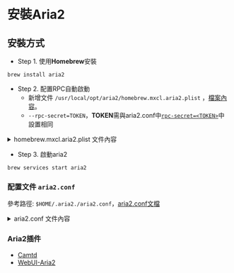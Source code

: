 # 安裝Aria2

## 安裝方式

- Step 1. 使用**Homebrew**安裝

```
brew install aria2
```

- Step 2. 配置RPC自動啟動
  - 新增文件 `/usr/local/opt/aria2/homebrew.mxcl.aria2.plist` ，[檔案內容](homebrew.mxcl.aria2.plist)。
  - `--rpc-secret=TOKEN`，**TOKEN**需與aria2.conf中[`rpc-secret=<TOKEN>`](aria2.conf#L68)中設置相同

<details>
<summary>homebrew.mxcl.aria2.plist 文件內容</summary>

```plist
<!--?xml version="1.0" encoding="UTF-8"?-->
<plist version="1.0">
    <dict>
<key>Label</key>
<string>homebrew.mxcl.aria2</string>
<key>ProgramArguments</key>
<array>
<string>/usr/local/opt/aria2/bin/aria2c</string>
<string>--enable-rpc=true</string>
<string>--rpc-secret=TOKEN</string>
<string>--rpc-allow-origin-all=true</string>
<string>--rpc-listen-all=true</string>
</array>
<key>RunAtLoad</key>
<true/>
<key>KeepAlive</key>
<true/>
</dict>
</plist>
```

</details>

- Step 3. 啟動aria2

```
brew services start aria2
```

### 配置文件 `aria2.conf`

參考路徑: `$HOME/.aria2./aria2.conf`，[aria2.conf文檔](aria2.conf)

<details>
<summary>aria2.conf 文件內容</summary>

```properties
## '#'開頭爲註釋內容, 選項都有相應的註釋說明, 根據需要修改 ##
## 被註釋的選項填寫的是默認值, 建議在需要修改時再取消註釋  ##

## 文件保存相關 ##

# 文件的保存路徑(可使用絕對路徑或相對路徑), 默認: 當前啓動位置
dir=/Users/nick/Documents/Backup_Exclude/Aria2
# 啓用磁盤緩存, 0爲禁用緩存, 需1.16以上版本, 默認:16M
#disk-cache=32M
# 文件預分配方式, 能有效降低磁盤碎片, 默認:prealloc
# 預分配所需時間: none < falloc ? trunc < prealloc
# falloc和trunc則需要文件系統和內核支持
# NTFS建議使用falloc, EXT3/4建議trunc, MAC 下需要註釋此項
#file-allocation=none
# 斷點續傳
continue=true

## 下載連接相關 ##

# 最大同時下載任務數, 運行時可修改, 默認:5
max-concurrent-downloads=5
# 同一服務器連接數, 添加時可指定, 默認:1
max-connection-per-server=16
# 最小文件分片大小, 添加時可指定, 取值範圍1M -1024M, 默認:20M
# 假定size=10M, 文件爲20MiB 則使用兩個來源下載; 文件爲15MiB 則使用一個來源下載
min-split-size=10M
# 單個任務最大線程數, 添加時可指定, 默認:5
split=32
# 整體下載速度限制, 運行時可修改, 默認:0
#max-overall-download-limit=0
# 單個任務下載速度限制, 默認:0
#max-download-limit=0
# 整體上傳速度限制, 運行時可修改, 默認:0
#max-overall-upload-limit=0
# 單個任務上傳速度限制, 默認:0
#max-upload-limit=0
# 禁用IPv6, 默認:false
#disable-ipv6=true
# 連接超時時間, 默認:60
#timeout=60
# 最大重試次數, 設置爲0表示不限制重試次數, 默認:5
#max-tries=5
# 設置重試等待的秒數, 默認:0
#retry-wait=0

## 進度保存相關 ##

# 從會話文件中讀取下載任務
input-file=/etc/aria2/aria2.session
# 在Aria2退出時保存`錯誤/未完成`的下載任務到會話文件
save-session=/etc/aria2/aria2.session
# 定時保存會話, 0爲退出時才保存, 需1.16.1以上版本, 默認:0
save-session-interval=60

## RPC相關設置 ##

# 啓用RPC, 默認:false
enable-rpc=true
# 允許所有來源, 默認:false
rpc-allow-origin-all=true
# 允許非外部訪問, 默認:false
rpc-listen-all=true
# 事件輪詢方式, 取值:[epoll, kqueue, port, poll, select], 不同系統默認值不同
#event-poll=select
# RPC監聽端口, 端口被佔用時可以修改, 默認:6800
#rpc-listen-port=6800
# 設置的RPC授權令牌, v1.18.4新增功能, 取代 --rpc-user 和 --rpc-passwd 選項
#rpc-secret=<TOKEN>
# 設置的RPC訪問用戶名, 此選項新版已廢棄, 建議改用 --rpc-secret 選項
#rpc-user=<USER>
# 設置的RPC訪問密碼, 此選項新版已廢棄, 建議改用 --rpc-secret 選項
#rpc-passwd=<PASSWD>
# 是否啓用 RPC 服務的 SSL/TLS 加密,
# 啓用加密後 RPC 服務需要使用 https 或者 wss 協議連接
#rpc-secure=true
# 在 RPC 服務中啓用 SSL/TLS 加密時的證書文件,
# 使用 PEM 格式時，您必須通過 --rpc-private-key 指定私鑰
#rpc-certificate=/path/to/certificate.pem
# 在 RPC 服務中啓用 SSL/TLS 加密時的私鑰文件
#rpc-private-key=/path/to/certificate.key

## BT/PT下載相關 ##

# 當下載的是一個種子(以.torrent結尾)時, 自動開始BT任務, 默認:true
#follow-torrent=true
# BT監聽端口, 當端口被屏蔽時使用, 默認:6881-6999
listen-port=51413
# 單個種子最大連接數, 默認:55
#bt-max-peers=55
# 打開DHT功能, PT需要禁用, 默認:true
enable-dht=false
# 打開IPv6 DHT功能, PT需要禁用
#enable-dht6=false
# DHT網絡監聽端口, 默認:6881-6999
#dht-listen-port=6881-6999
# 本地節點查找, PT需要禁用, 默認:false
#bt-enable-lpd=false
# 種子交換, PT需要禁用, 默認:true
enable-peer-exchange=false
# 每個種子限速, 對少種的PT很有用, 默認:50K
#bt-request-peer-speed-limit=50K
# 客戶端僞裝, PT需要
peer-id-prefix=-TR2770-
user-agent=Transmission/2.77
# 當種子的分享率達到這個數時, 自動停止做種, 0爲一直做種, 默認:1.0
seed-ratio=0
# 強制保存會話, 即使任務已經完成, 默認:false
# 較新的版本開啓後會在任務完成後依然保留.aria2文件
#force-save=false
# BT校驗相關, 默認:true
#bt-hash-check-seed=true
# 繼續之前的BT任務時, 無需再次校驗, 默認:false
bt-seed-unverified=true
# 保存磁力鏈接元數據爲種子文件(.torrent文件), 默認:false
bt-save-metadata=true

## MacOS 運行命令
# aria2c --conf-path="/Users/nick/.aria2/aria2.conf" -D

### 參考來源 ###
### https://www.twblogs.net/a/5b8cf86d2b7177188337e200
```

</details>

### Aria2插件

- [Camtd](https://github.com/jae-jae/camtd)
- [WebUI-Aria2](https://github.com/ziahamza/webui-aria2)
